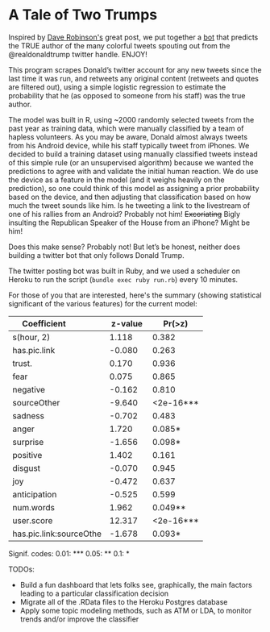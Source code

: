 # A Tale of Two Trumps
Inspired by [Dave Robinson's](https://github.com/dgrtwo/dgrtwo.github.com/blob/master/_R/2016-08-09-trump-tweets.Rmd) great post, we put together a [bot](https://twitter.com/TwoTrumps) that predicts the TRUE author of the many colorful tweets spouting out from the @realdonaldtrump twitter handle. ENJOY!

This program scrapes Donald’s twitter account for any new tweets since the last time it was run, and retweets any original content (retweets and quotes are filtered out), using a simple logistic regression to estimate the probability that he (as opposed to someone from his staff) was the true author. 

The model was built in R, using ~2000 randomly selected tweets from the past year as training data, which were manually classified by a team of hapless volunteers. As you may be aware, Donald almost always tweets from his Android device, while his staff typically tweet from iPhones. We decided to build a training dataset using manually classified tweets instead of this simple rule (or an unsupervised  algorithm) because we wanted the predictions to agree with and validate the initial human reaction. We do use the device as a feature in the model (and it weighs heavily on the prediction), so one could think of this model as assigning a prior probability based on the device, and then adjusting that classification based on how much the tweet sounds like him. Is he tweeting a link to the livestream of one of his rallies from an Android? Probably not him! ~~Excoriating~~ Bigly insulting the Republican Speaker of the House from an iPhone? Might be him! 

Does this make sense? Probably not! But let’s be honest, neither does building a twitter bot that only follows Donald Trump.

The twitter posting bot was built in Ruby, and we used a scheduler on Heroku to run the script (`bundle exec ruby run.rb`) every 10 minutes.

For those of you that are interested, here's the summary (showing statistical significant of the various features) for the current model:

| Coefficient             | z-value  | Pr(>z)   |
| ----------------------- | -------- | -------- |
| s(hour, 2)              | 1.118    | 0.382    |
| has.pic.link            | -0.080   | 0.263    |
| trust.                  | 0.170    | 0.936    |
| fear                    | 0.075    | 0.865    |
| negative                | -0.162   | 0.810    |
| sourceOther             | -9.640   | <2e-16***|
| sadness                 | -0.702   | 0.483    |
| anger                   | 1.720    | 0.085*   |
| surprise                | -1.656   | 0.098*   |
| positive                | 1.402    | 0.161    |
| disgust                 | -0.070   | 0.945    |
| joy                     | -0.472   | 0.637    |
| anticipation            | -0.525   | 0.599    |
| num.words               | 1.962    | 0.049**  |
| user.score              | 12.317   | <2e-16***|
| has.pic.link:sourceOthe | -1.678   | 0.093*   |

Signif. codes:  0.01: *** 0.05: ** 0.1: * 

TODOs:
* Build a fun dashboard that lets folks see, graphically, the main factors leading to a particular classification decision
* Migrate all of the .RData files to the Heroku Postgres database
* Apply some topic modeling methods, such as ATM or LDA, to monitor trends and/or improve the classifier 
